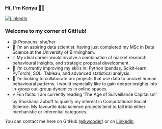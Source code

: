 ### Hi, I'm Kenya 👋🏾
[![LinkedIn](https://img.shields.io/badge/LinkedIn-0e76a8?style=flat&logo=linkedin&logoColor=white)](https://www.linkedin.com/in/kenya-williams)


### Welcome to my corner of GitHub!
* 😄 Pronouns: she/her 
* 👀 I’m an aspiring data scientist, having just completed my MSc in Data Science at the University of Birmingham.
* 💡 My ideal career would involve a combination of market research, behavioural insights, and strategic proposal development.
* 🌱 I’m currently improving my skills in: Python (pandas, Scikit-learn, PyTorch), SQL, Tableau, and advanced statistical analysis.
* 💞️ I’m looking to collaborate on: projects that use data to unravel human behavioural patterns. I would especially like to gain deeper insights into in-group out-group dynamics in online spaces.
* ⚡ Fun facts: I am currently reading 'The Age of Surveillance Capitalism' by Shoshana Zuboff to qualify my interest in Computational Social Science. 
  My favourite data science projects tend to fall into either mechanistic or inferential categories.

You can contact me here on GitHub ([@kwcoder](https://github.com/kwcoder)) or on [LinkedIn](https://www.linkedin.com/in/kenya-williams).
<!---
kwcoder/kwcoder is a ✨ special ✨ repository because its `README.md` (this file) appears on your GitHub profile.
You can click the Preview link to take a look at your changes.
--->
